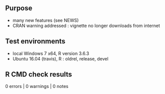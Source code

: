 ## Purpose

* many new features (see NEWS)
* CRAN warning addressed : vignette no longer downloads from internet

## Test environments

* local Windows 7 x64, R version 3.6.3 
* Ubuntu 16.04 (travis), R : oldrel, release, devel

## R CMD check results

0 errors | 0 warnings | 0 notes
